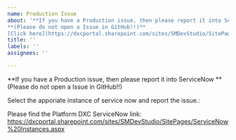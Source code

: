 ```yaml
---
name: Production Issue
about: '**If you have a Production issue, then please report it into ServiceNow**
**(Please do not open a Issue in GitHub!!)** 
[Click here](https://dxcportal.sharepoint.com/sites/SMDevStudio/SitePages/ServiceNow%20Instances.aspx) for more instruction.'
title: ''
labels: ''
assignees: ''

---
```


**If you have a Production issue, then please report it into ServiceNow **
(Please do not open a Issue in GitHub!!)

Select the apporiate instance of service now  and report the issue.:

Please find the Platform DXC ServiceNow link:
https://dxcportal.sharepoint.com/sites/SMDevStudio/SitePages/ServiceNow%20Instances.aspx
